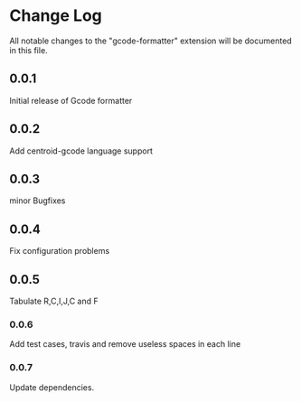 # Change Log

All notable changes to the "gcode-formatter" extension will be documented in this file.

## 0.0.1

Initial release of Gcode formatter

## 0.0.2

Add centroid-gcode language support 

## 0.0.3

minor Bugfixes

## 0.0.4

Fix configuration problems

## 0.0.5

Tabulate R,C,I,J,C and F

### 0.0.6

Add test cases, travis and remove useless spaces in each line

### 0.0.7

Update dependencies.